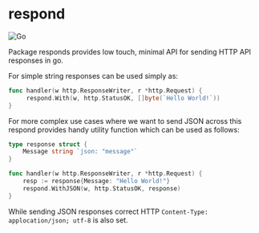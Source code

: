 # respond

![Go](https://github.com/hemantjadon/respond/workflows/Go/badge.svg?branch=master)

Package responds provides low touch, minimal API for sending HTTP API responses
in go.

For simple string responses can be used simply as:
```go
func handler(w http.ResponseWriter, r *http.Request) {
     respond.With(w, http.StatusOK, []byte(`Hello World!`))
}
```

For more complex use cases where we want to send JSON across this respond
provides handy utility function which can be used as follows:
```go
type response struct {
    Message string `json: "message"`
}

func handler(w http.ResponseWriter, r *http.Request) {
    resp := response{Message: "Hello World!"}
    respond.WithJSON(w, http.StatusOK, response)
}
```
While sending JSON responses correct HTTP `Content-Type: applocation/json; utf-8`
is also set.
